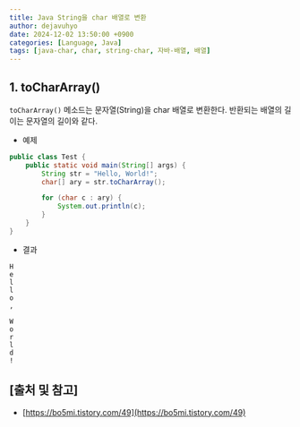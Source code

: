 ```yaml
---
title: Java String을 char 배열로 변환
author: dejavuhyo
date: 2024-12-02 13:50:00 +0900
categories: [Language, Java]
tags: [java-char, char, string-char, 자바-배열, 배열]
---
```


## 1. toCharArray()
`toCharArray()` 메소드는 문자열(String)을 char 배열로 변환한다. 반환되는 배열의 길이는 문자열의 길이와 같다.

* 예제

```java
public class Test {
    public static void main(String[] args) {
        String str = "Hello, World!";
        char[] ary = str.toCharArray();

        for (char c : ary) {
            System.out.println(c);
        }
    }
}
```

* 결과

```text
H
e
l
l
o
,
 
W
o
r
l
d
!
```

## [출처 및 참고]
* [https://bo5mi.tistory.com/49](https://bo5mi.tistory.com/49)
